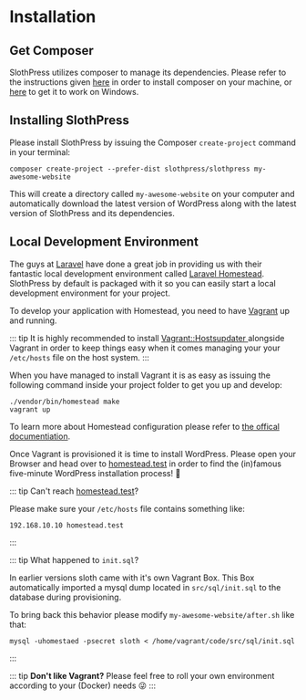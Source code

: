 # Installation

## Get Composer

SlothPress utilizes composer to manage its dependencies.
Please refer to the instructions given [here](https://getcomposer.org/doc/00-intro.md#installation-linux-unix-macos) in order to install composer on your machine, or [here](https://getcomposer.org/doc/00-intro.md#installation-windows) to get it to work on Windows.

## Installing SlothPress
Please install SlothPress by issuing the Composer ``create-project`` command in your terminal:
```
composer create-project --prefer-dist slothpress/slothpress my-awesome-website
```
This will create a directory called ``my-awesome-website`` on your computer and automatically download the latest version of WordPress along with the latest version of SlothPress and its dependencies.

## Local Development Environment
The guys at [Laravel](https://laravel.com/) have done a great job in providing us with their fantastic local development environment called [Laravel Homestead](https://laravel.com/docs/7.x/homestead).
SlothPress by default is packaged with it so you can easily start a local development environment for your project.

To develop your application with Homestead, you need to have [Vagrant](https://www.vagrantup.com/) up and running.

::: tip
It is highly recommended to install [Vagrant::Hostsupdater
](https://github.com/agiledivider/vagrant-hostsupdater) alongside Vagrant in order to keep things easy when it comes managing your your ``/etc/hosts`` file on the host system. 
:::

When you have managed to install Vagrant it is as easy as issuing the following command inside your project folder to get you up and develop:
```
./vendor/bin/homestead make
vagrant up
```

To learn more about Homestead configuration please refer to [the offical documentiation](https://laravel.com/docs/7.x/homestead).

Once Vagrant is provisioned it is time to install WordPress. Please open your Browser and head over to [homestead.test](https://homestead.test) in order to find the (in)famous five-minute WordPress installation process! 🥳

::: tip
Can't reach [homestead.test](https://homestead.test)?

Please make sure your ``/etc/hosts`` file contains something like:
```
192.168.10.10 homestead.test
```
:::

::: tip
What happened to ``init.sql``?

In earlier versions sloth came with it's own Vagrant Box. This Box automatically imported a mysql dump located in ```src/sql/init.sql``` to the database during provisioning.

To bring back this behavior please modify ``my-awesome-website/after.sh`` like that:

```
mysql -uhomestaed -psecret sloth < /home/vagrant/code/src/sql/init.sql
```
:::

::: tip
**Don't like Vagrant?** Please feel free to roll your own environment according to your (Docker) needs 😜
:::

